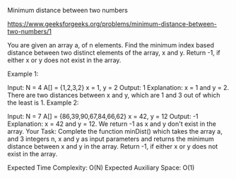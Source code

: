 Minimum distance between two numbers


https://www.geeksforgeeks.org/problems/minimum-distance-between-two-numbers/1



You are given an array a, of n elements. Find the minimum index based distance between two distinct elements of the array, x and y. Return -1, if either x or y does not exist in the array.

Example 1:

Input:
N = 4
A[] = {1,2,3,2}
x = 1, y = 2
Output: 1
Explanation: x = 1 and y = 2. There are
two distances between x and y, which are
1 and 3 out of which the least is 1.
Example 2:

Input:
N = 7
A[] = {86,39,90,67,84,66,62}
x = 42, y = 12
Output: -1
Explanation: x = 42 and y = 12. We return
-1 as x and y don't exist in the array.
Your Task:
Complete the function minDist() which takes the array a, and 3 integers n, x and y as input parameters and returns the minimum distance between x and y in the array. Return -1, if either x or y does not exist in the array.

Expected Time Complexity: O(N)
Expected Auxiliary Space: O(1)
